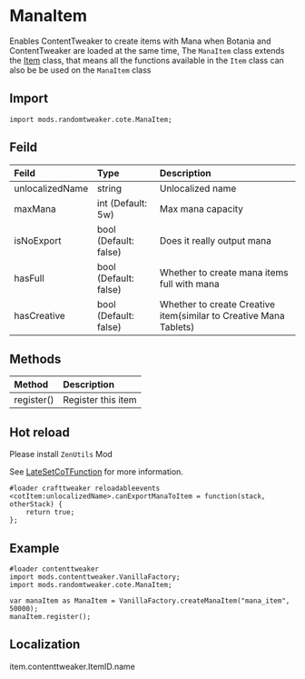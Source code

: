 # ManaItem

Enables ContentTweaker to create items with Mana when Botania and ContentTweaker are loaded at the
same time, The `ManaItem` class extends
the [Item](https://docs.blamejared.com/1.12/en/Mods/ContentTweaker/Vanilla/Creatable_Content/Item/)
class, that means all the functions available in the `Item` class can also be be used on
the `ManaItem` class

## Import

```zenscrtpt
import mods.randomtweaker.cote.ManaItem;
```

## Feild

| Feild | Type | Description |
| :--------- | :--------- | :--------- |
| unlocalizedName | string | Unlocalized name |
| maxMana | int (Default: 5w) | Max mana capacity |
| isNoExport | bool (Default: false) | Does it really output mana |
| hasFull | bool (Default: false) | Whether to create mana items full with mana |
| hasCreative | bool (Default: false) | Whether to create Creative item(similar to Creative Mana Tablets) |

## Methods

| Method | Description |
| :------ | :------ |
| register() | Register this item |

## Hot reload

Please install `ZenUtils` Mod

See [LateSetCoTFunction](https://github.com/friendlyhj/ZenUtils/wiki/LateSetCoTFunction) for more information.

```zenscript
#loader crafttweaker reloadableevents
<cotItem:unlocalizedName>.canExportManaToItem = function(stack, otherStack) {
    return true;
};
```

## Example

```zenscript
#loader contenttweaker
import mods.contenttweaker.VanillaFactory;
import mods.randomtweaker.cote.ManaItem;

var manaItem as ManaItem = VanillaFactory.createManaItem("mana_item", 50000);
manaItem.register();
```

## Localization

item.contenttweaker.ItemID.name
